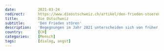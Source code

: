 ```yaml
---
date:          2021-03-24
redirect:      https://www.dieostschweiz.ch/artikel/den-frieden-stoeren-QQP8rA6
title:         Die Ostschweiz
subtitle:      'Den Frieden stören'
description:   'Begegnungen im Jahr 2021 unterscheiden sich von früher. Was tun, wenn das Gegenüber beim Thema Nummer Eins eine andere Sicht der Dinge hat? Es gar nicht erst ansprechen, um den Frieden zu wahren? Oder doch die Diskussion suchen? Ein Gastbeitrag von Nicolas Lindt.'
country:       [CH]
categories:    [Mensch]
tags:          [dialog, angst]
---
```

